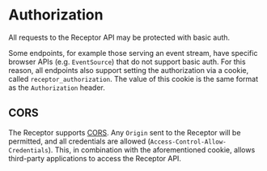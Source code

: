 # Authorization

All requests to the Receptor API may be protected with basic auth.

Some endpoints, for example those serving an event stream, have specific
browser APIs (e.g. `EventSource`) that do not support basic auth. For this
reason, all endpoints also support setting the authorization via a cookie,
called `receptor_authorization`. The value of this cookie is the same format
as the `Authorization` header.

## CORS

The Receptor supports
[CORS](http://en.wikipedia.org/wiki/Cross-origin_resource_sharing). Any
`Origin` sent to the Receptor will be permitted, and all credentials are
allowed (`Access-Control-Allow-Credentials`). This, in combination with the
aforementioned cookie, allows third-party applications to access the
Receptor API.
